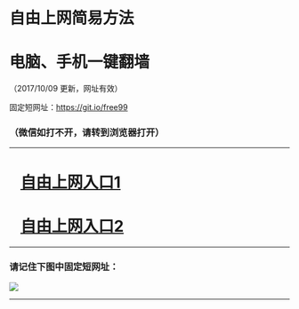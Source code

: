 ﻿# 自由上网简易方法

# 电脑、手机一键翻墙

（2017/10/09 更新，网址有效）

固定短网址：https://git.io/free99

### （微信如打不开，请转到浏览器打开）


***





# &nbsp;&nbsp; <a href="http://ft2159515392.fwq-tz-1001.info/fwqtz01.html?t=100900125308 " target="_blank">自由上网入口1</a>
# &nbsp;&nbsp; <a href="http://ft306235224.fwq-tz-1002.info/fwqtz02.html?t=100900125181 " target="_blank">自由上网入口2</a>
***

### 请记住下图中固定短网址：

<img src="https://s3-us-west-2.amazonaws.com/fwq-1001/yjfq-20170905okok.png" /> 


***

